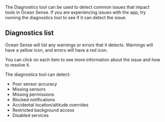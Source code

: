 The Diagnostics tool can be used to detect common issues that impact tools in Ocean Sense. If you are experiencing issues with the app, try running the diagnostics tool to see if it can detect the issue.

## Diagnostics list
Ocean Sense will list any warnings or errors that it detects. Warnings will have a yellow icon, and errors will have a red icon.

You can click on each item to see more information about the issue and how to resolve it.

The diagnostics tool can detect:
- Poor sensor accuracy
- Missing sensors
- Missing permissions
- Blocked notifications
- Accidental location/altitude overrides
- Restricted background access
- Disabled services